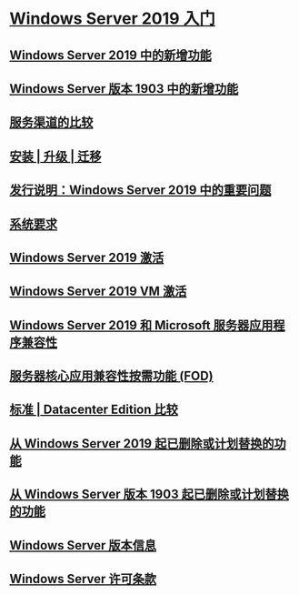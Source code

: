 # [Windows Server 2019 入门](get-started-19.md) 
## [Windows Server 2019 中的新增功能](whats-new-19.md)
## [Windows Server 版本 1903 中的新增功能](whats-new-in-windows-server-1903.md)
## [服务渠道的比较](servicing-channels-19.md)
## [安装 | 升级 | 迁移](install-upgrade-migrate-19.md)
## [发行说明：Windows Server 2019 中的重要问题](rel-notes-19.md)
## [系统要求](sys-reqs-19.md)
## [Windows Server 2019 激活](activation-19.md)
## [Windows Server 2019 VM 激活](vm-activation-19.md)
## [Windows Server 2019 和 Microsoft 服务器应用程序兼容性](app-compat-19.md)
## [服务器核心应用兼容性按需功能 (FOD)](install-fod-19.md)
## [标准 | Datacenter Edition 比较](editions-comparison-19.md)
## [从 Windows Server 2019 起已删除或计划替换的功能](removed-features-19.md)
## [从 Windows Server 版本 1903 起已删除或计划替换的功能](removed-features-1903.md)
## [Windows Server 版本信息](../get-started/windows-server-release-info.md)
## [Windows Server 许可条款](../windows-server-licensing/windows-server-licensing.md)